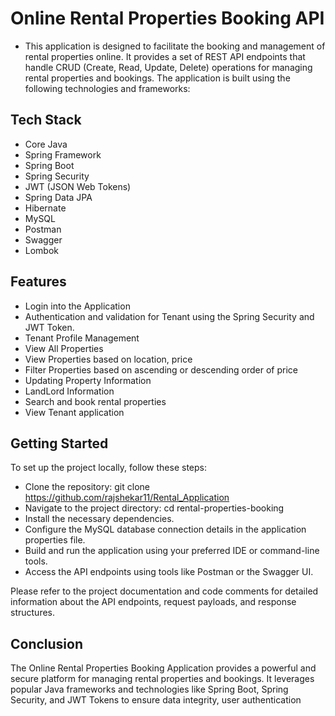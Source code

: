 # Online Rental Properties Booking API

- This application is designed to facilitate the booking and management of rental properties online. It provides a set of REST API endpoints that handle CRUD (Create, Read, Update, Delete) operations for managing rental properties and bookings. The application is built using the following technologies and frameworks:

## Tech Stack

- Core Java
- Spring Framework
- Spring Boot
- Spring Security
- JWT (JSON Web Tokens)
- Spring Data JPA
- Hibernate
- MySQL
- Postman
- Swagger
- Lombok

## Features

- Login into the Application
- Authentication and validation for Tenant using the Spring Security and JWT Token.
- Tenant Profile Management
- View All Properties
- View Properties based on location, price
- Filter Properties based on ascending or descending order of price
- Updating Property Information
- LandLord Information
- Search and book rental properties
- View Tenant application 

## Getting Started

To set up the project locally, follow these steps:

- Clone the repository: git clone https://github.com/rajshekar11/Rental_Application
- Navigate to the project directory: cd rental-properties-booking
- Install the necessary dependencies.
- Configure the MySQL database connection details in the application properties file.
- Build and run the application using your preferred IDE or command-line tools.
- Access the API endpoints using tools like Postman or the Swagger UI.

Please refer to the project documentation and code comments for detailed information about the API endpoints, request payloads, and response structures.

## Conclusion

The Online Rental Properties Booking Application provides a powerful and secure platform for managing rental properties and bookings. It leverages popular Java frameworks and technologies like Spring Boot, Spring Security, and JWT Tokens to ensure data integrity, user authentication

<!-- 
In railway website configure variables

DB_HOST=
DB_NAME=
DB_PORT=
DB_USERNAME=root
DB_PASSWORD=
-->
